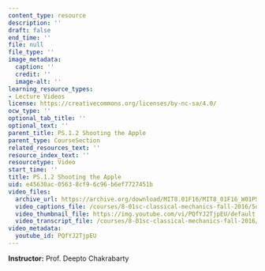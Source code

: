 ```yaml
---
content_type: resource
description: ''
draft: false
end_time: ''
file: null
file_type: ''
image_metadata:
  caption: ''
  credit: ''
  image-alt: ''
learning_resource_types:
- Lecture Videos
license: https://creativecommons.org/licenses/by-nc-sa/4.0/
ocw_type: ''
optional_tab_title: ''
optional_text: ''
parent_title: PS.1.2 Shooting the Apple
parent_type: CourseSection
related_resources_text: ''
resource_index_text: ''
resourcetype: Video
start_time: ''
title: PS.1.2 Shooting the Apple
uid: e45630ac-0563-8cf9-6c96-b6ef7727451b
video_files:
  archive_url: https://archive.org/download/MIT8.01F16/MIT8_01F16_W01PS02_360p.mp4
  video_captions_file: /courses/8-01sc-classical-mechanics-fall-2016/5dd269d5461c5cd993bb47fa136f2d24_PQfYJ2TjpEU.vtt
  video_thumbnail_file: https://img.youtube.com/vi/PQfYJ2TjpEU/default.jpg
  video_transcript_file: /courses/8-01sc-classical-mechanics-fall-2016/6a9f5c603b8820890953505071a59fd2_PQfYJ2TjpEU.pdf
video_metadata:
  youtube_id: PQfYJ2TjpEU
---
```

**Instructor:** Prof. Deepto Chakrabarty